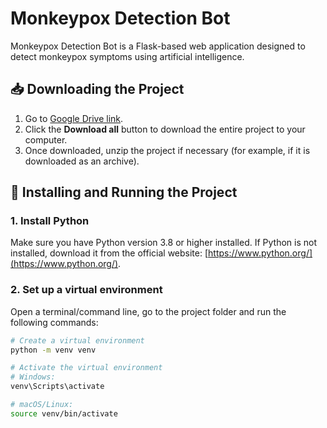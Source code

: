 # Monkeypox Detection Bot

Monkeypox Detection Bot is a Flask-based web application designed to detect monkeypox symptoms using artificial intelligence.

## 📥 Downloading the Project

1. Go to [Google Drive link](https://drive.google.com/drive/folders/1qvXAtKYn-J5znK5yxDa8HDvd3h5ZlEqK?usp=sharing).
2. Click the **Download all** button to download the entire project to your computer.
3. Once downloaded, unzip the project if necessary (for example, if it is downloaded as an archive).

## 🚀 Installing and Running the Project

### 1. Install Python
Make sure you have Python version 3.8 or higher installed. If Python is not installed, download it from the official website: [https://www.python.org/](https://www.python.org/).

### 2. Set up a virtual environment
Open a terminal/command line, go to the project folder and run the following commands:

```bash
# Create a virtual environment
python -m venv venv

# Activate the virtual environment
# Windows:
venv\Scripts\activate

# macOS/Linux:
source venv/bin/activate
